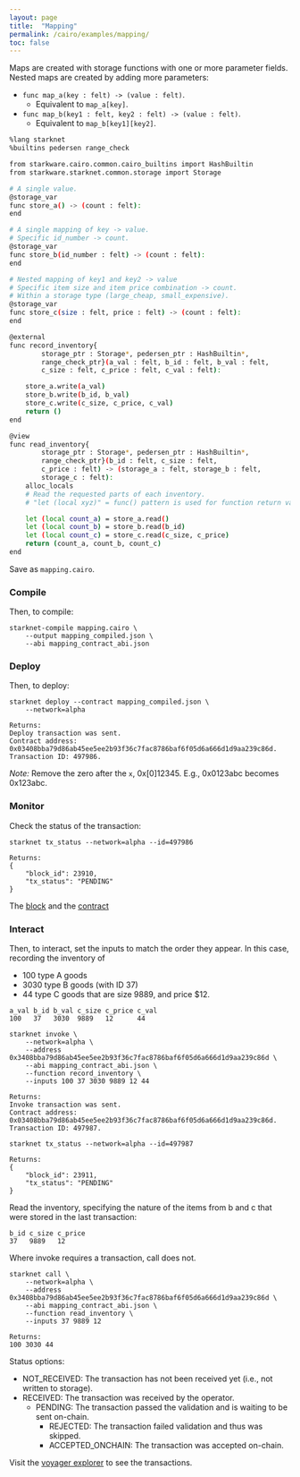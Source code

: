 ```yaml
---
layout: page
title:  "Mapping"
permalink: /cairo/examples/mapping/
toc: false
---
```


Maps are created with storage functions with one or more parameter fields.
Nested maps are created by adding more parameters:

- `func map_a(key : felt) -> (value : felt)`.
    - Equivalent to  `map_a[key]`.
- `func map_b(key1 : felt, key2 : felt) -> (value : felt)`.
    - Equivalent to `map_b[key1][key2]`.


```sh
%lang starknet
%builtins pedersen range_check

from starkware.cairo.common.cairo_builtins import HashBuiltin
from starkware.starknet.common.storage import Storage

# A single value.
@storage_var
func store_a() -> (count : felt):
end

# A single mapping of key -> value.
# Specific id_number -> count.
@storage_var
func store_b(id_number : felt) -> (count : felt):
end

# Nested mapping of key1 and key2 -> value
# Specific item size and item price combination -> count.
# Within a storage type (large_cheap, small_expensive).
@storage_var
func store_c(size : felt, price : felt) -> (count : felt):
end

@external
func record_inventory{
        storage_ptr : Storage*, pedersen_ptr : HashBuiltin*,
        range_check_ptr}(a_val : felt, b_id : felt, b_val : felt,
        c_size : felt, c_price : felt, c_val : felt):

    store_a.write(a_val)
    store_b.write(b_id, b_val)
    store_c.write(c_size, c_price, c_val)
    return ()
end

@view
func read_inventory{
        storage_ptr : Storage*, pedersen_ptr : HashBuiltin*,
        range_check_ptr}(b_id : felt, c_size : felt,
        c_price : felt) -> (storage_a : felt, storage_b : felt,
        storage_c : felt):
    alloc_locals
    # Read the requested parts of each inventory.
    # "let (local xyz)" = func() pattern is used for function return values.

    let (local count_a) = store_a.read()
    let (local count_b) = store_b.read(b_id)
    let (local count_c) = store_c.read(c_size, c_price)
    return (count_a, count_b, count_c)
end

```
Save as `mapping.cairo`.

### Compile

Then, to compile:
```
starknet-compile mapping.cairo \
    --output mapping_compiled.json \
    --abi mapping_contract_abi.json
```
### Deploy

Then, to deploy:
```
starknet deploy --contract mapping_compiled.json \
    --network=alpha

Returns:
Deploy transaction was sent.
Contract address: 0x03408bba79d86ab45ee5ee2b93f36c7fac8786baf6f05d6a666d1d9aa239c86d.
Transaction ID: 497986.
```

*Note:* Remove the zero after the `x`, 0x[0]12345. E.g., 0x0123abc becomes 0x123abc.

### Monitor

Check the status of the transaction:

```
starknet tx_status --network=alpha --id=497986

Returns:
{
    "block_id": 23910,
    "tx_status": "PENDING"
}
```
The [block](https://voyager.online/block/23910) and the
[contract](https://voyager.online/contract/0x3408bba79d86ab45ee5ee2b93f36c7fac8786baf6f05d6a666d1d9aa239c86d#state)

### Interact

Then, to interact, set the inputs to match the order they appear. In this case,
recording the inventory of

- 100 type A goods
- 3030 type B goods (with ID 37)
- 44 type C goods that are size 9889, and price $12.

```
a_val b_id b_val c_size c_price c_val
100   37   3030  9889   12      44
```

```
starknet invoke \
    --network=alpha \
    --address 0x3408bba79d86ab45ee5ee2b93f36c7fac8786baf6f05d6a666d1d9aa239c86d \
    --abi mapping_contract_abi.json \
    --function record_inventory \
    --inputs 100 37 3030 9889 12 44

Returns:
Invoke transaction was sent.
Contract address: 0x03408bba79d86ab45ee5ee2b93f36c7fac8786baf6f05d6a666d1d9aa239c86d.
Transaction ID: 497987.
```

```
starknet tx_status --network=alpha --id=497987

Returns:
{
    "block_id": 23911,
    "tx_status": "PENDING"
}
```
Read the inventory, specifying the nature of the items from b and c that
were stored in the last transaction:
```
b_id c_size c_price
37   9889   12
```
Where invoke requires a transaction, call does not.
```
starknet call \
    --network=alpha \
    --address 0x3408bba79d86ab45ee5ee2b93f36c7fac8786baf6f05d6a666d1d9aa239c86d \
    --abi mapping_contract_abi.json \
    --function read_inventory \
    --inputs 37 9889 12

Returns:
100 3030 44
```

Status options:

- NOT_RECEIVED: The transaction has not been received yet (i.e., not written to storage).
- RECEIVED: The transaction was received by the operator.
    - PENDING: The transaction passed the validation and is waiting to be sent on-chain.
        - REJECTED: The transaction failed validation and thus was skipped.
        - ACCEPTED_ONCHAIN: The transaction was accepted on-chain.


Visit the [voyager explorer](https://voyager.online/) to see the transactions.
